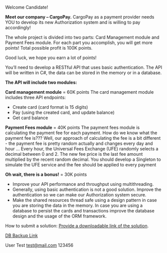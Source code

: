 Welcome Candidate!

**Meet our company – CargoPay.**
CargoPay as a payment provider needs YOU to develop its new Authorization system and is
willing to pay accordingly!

The whole project is divided into two parts: Card Management module and Payment Fees
module. For each part you accomplish, you will get more points!
Total possible profit is 100K points.

Good luck, we hope you earn a lot of points!

You’ll need to develop a RESTful API that uses basic authentication.
The API will be written in C#, the data can be stored in the memory or in a database.

**The API will include two modules:**

**Card management module** = 60K points
The card management module includes three API endpoints:
- Create card (card format is 15 digits)
- Pay (using the created card, and update balance)
- Get card balance

**Payment Fees module** = 40K points
The payment fees module is calculating the payment fee for each payment.
How do we know what the payment fee is???
Well, our approach of calculating the fee is a bit different - the payment fee is pretty random
actually and changes every day and hour …
Every hour, the Universal Fees Exchange (UFE) randomly selects a decimal between 0
and 2. The new fee price is the last fee amount multiplied by the recent random decimal.
You should develop a Singleton to simulate the UFE service and the fee should be applied
to every payment

**Oh wait, there is a bonus!** = 30K points
- Improve your API performance and throughput using multithreading.
- Generally, using basic authentication is not a good solution. Improve the authentication
so we can make our Authorization system secure.
- Make the shared resources thread safe using a design pattern in case you are storing the
data in the memory. In case you are using a database to persist the cards and
transactions improve the database design and the usage of the ORM framework.

How to submit a solution: [Provide a downloadable link of the solution](https://github.com/ariel-gallardo/cargopay/archive/refs/heads/main.zip).

[DB Backup Link](https://drive.google.com/file/d/1bH4nVMRTu5zs2hAUe8B82O42-1awTTe0/view?usp=sharing)

User Test
test@mail.com
123456